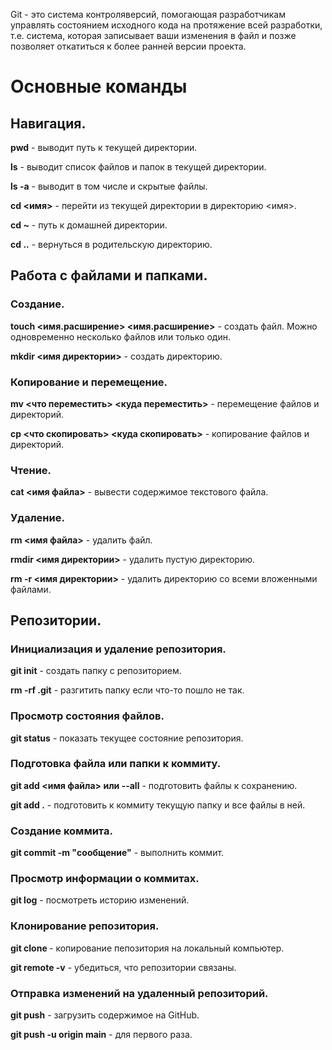 Git - это система контроляверсий, помогающая разработчикам управлять состоянием исходного кода на протяжение всей разработки, т.е. система, которая записывает ваши изменения в файл и позже позволяет откатиться к более ранней версии проекта.

# Основные команды

## Навигация.

**pwd** - выводит путь к текущей директории.

**ls** - выводит список файлов и папок в текущей директории.

**ls -a** - выводит в том числе и скрытые файлы.

**cd <имя>** - перейти из текущей директории в директорию <имя>. 

**cd ~** - путь к домашней директории.

**cd ..** - вернуться в родительскую директорию.

## Работа с файлами и папками.

### Создание.

**touch <имя.расширение> <имя.расширение>** - создать файл. Можно одновременно несколько файлов или только один.

**mkdir <имя директории>** - создать директорию.

### Копирование и перемещение.
**mv <что переместить> <куда переместить>** - перемещение файлов и директорий.

**cp <что скопировать> <куда скопировать>** - копирование файлов и директорий.

### Чтение.

**cat <имя файла>** - вывести содержимое текстового файла.

### Удаление.

**rm <имя файла>** - удалить файл.

**rmdir <имя директории>** - удалить пустую директорию.

**rm -r <имя директории>** - удалить директорию со всеми вложенными файлами.

## Репозитории.

### Инициализация и удаление репозитория.

**git init** - создать папку с репозиторием.

**rm -rf .git** - разгитить папку если что-то пошло не так.

### Просмотр состояния файлов.

**git status** - показать текущее состояние репозитория.

### Подготовка файла или папки к коммиту.

**git add <имя файла> или --all** - подготовить файлы к сохранению.

**git add .** - подготовить к коммиту текущую папку и все файлы в ней.

### Создание коммита.

**git commit -m "сообщение"** - выполнить коммит.

### Просмотр информации о коммитах.

**git log** - посмотреть историю изменений.

### Клонирование репозитория.

**git clone <SSH-key>** - копирование пепозитория на локальный компьютер.

**git remote -v** - убедиться, что репозитории связаны.

### Отправка изменений на удаленный репозиторий.

**git push** - загрузить содержимое на GitHub.

**git push -u origin main** - для первого раза.
